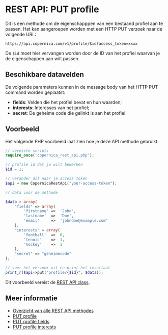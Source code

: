 # REST API: PUT profile

Dit is een methode om de eigenschapppen van een bestaand profiel aan te passen. Het kan aangeroepen worden met een HTTP PUT verzoek naar de volgende URL:

`https://api.copernica.com/v1/profile/$id?access_token=xxxx`

De `$id` moet hier vervangen worden door de ID van het profiel waarvan je de eigenschappen aan wilt passen.

## Beschikbare datavelden

De volgende parameters kunnen in de message body van het HTTP PUT command worden geplaatst:

- **fields**: Velden die het profiel bevat en hun waarden;
- **interests**: Interesses van het profiel;
- **secret**: De geheime code die gelinkt is aan het profiel.

## Voorbeeld

Het volgende PHP voorbeeld laat zien hoe je deze API methode gebruikt:

```php
// vereiste scripts
require_once('copernica_rest_api.php');

// profile id dat je wilt bewerken
$id = 1;

// verander dit naar je access token
$api = new CopernicaRestApi("your-access-token");

// data voor de methode

$data = array(
    "fields" => array(
        'firstname' =>  'John',
        'lastname'  =>  'Doe',
        'email'     =>  'johndoe@example.com'
    ),
    "interests" = array(
        'football'  =>  0,
        'tennis'    =>  1,
        'hockey'    =>  1
    ),
    "secret" => "geheimecode"
);

// voer het verzoek uit en print het resultaat
print_r($api->put("profile/{$id}", $data));
```

Dit voorbeeld vereist de [REST API class](rest-php).

## Meer informatie

* [Overzicht van alle REST API methodes](./rest-api)
* [PUT profile](./rest-put-profile)
* [PUT profile fields](./rest-put-profile-fields)
* [PUT profile interests](./rest-put-profile-interests)
